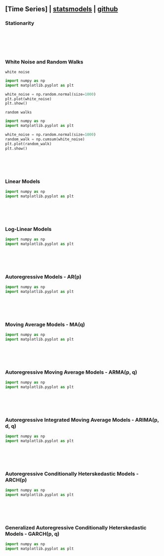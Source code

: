 ## [Time Series] | [statsmodels](https://www.statsmodels.org/stable/api.html) | [github](https://github.com/statsmodels/statsmodels)

### Stationarity
```python

```

<br><br><br>
### White Noise and Random Walks
`white noise`
```python
import numpy as np
import matplotlib.pyplot as plt

white_noise = np.random.normal(size=1000)
plt.plot(white_noise)
plt.show()
```
`random walks`
```python
import numpy as np
import matplotlib.pyplot as plt

white_noise = np.random.normal(size=1000)
random_walk = np.cumsum(white_noise)
plt.plot(random_walk)
plt.show()
```
<br><br><br>
### Linear Models
```python
import numpy as np
import matplotlib.pyplot as plt


```

<br><br><br>
### Log-Linear Models
```python
import numpy as np
import matplotlib.pyplot as plt


```

<br><br><br>
### Autoregressive Models - AR(p)
```python
import numpy as np
import matplotlib.pyplot as plt


```

<br><br><br>
### Moving Average Models - MA(q)
```python
import numpy as np
import matplotlib.pyplot as plt


```

<br><br><br>
### Autoregressive Moving Average Models - ARMA(p, q)
```python
import numpy as np
import matplotlib.pyplot as plt


```

<br><br><br>
### Autoregressive Integrated Moving Average Models - ARIMA(p, d, q)
```python
import numpy as np
import matplotlib.pyplot as plt


```

<br><br><br>
### Autoregressive Conditionally Heterskedastic Models - ARCH(p)
```python
import numpy as np
import matplotlib.pyplot as plt


```

<br><br><br>
### Generalized Autoregressive Conditionally Heterskedastic Models - GARCH(p, q)
```python
import numpy as np
import matplotlib.pyplot as plt


```

